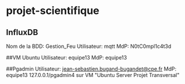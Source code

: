 # projet-scientifique

## InfluxDB
Nom de la BDD: Gestion_Feu
Utilisateur: mqtt
MdP: N0tC0mpl1c4t3d

##VM Ubuntu
Utilisateur: equipe13
MdP: equipe13

##Pgadmin
Utilisateur: jean-sebastien.bugand-bugandet@cpe.fr
MdP: equipe13
127.0.0.1/pgadmin4 sur VM "Ubuntu Server Projet Transversal"